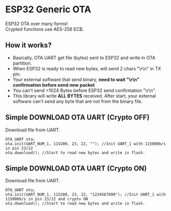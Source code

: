 # ESP32 Generic OTA
ESP32 OTA over many forms!\
Crypted functions use AES-256 ECB.

## How it works?
* Basically, OTA UART get file (bytes) sent to ESP32 and write in OTA partition.
* When ESP32 is ready to read new bytes, will send 2 chars "\r\n" in TX pin.
* Your external software that send binary, **need to wait "\r\n" confirmation before send new packet**
* You can't send >1024 Bytes before ESP32 send confirmation "\r\n".
* This library will write **ALL BYTES** received. After start, your external software can't send any byte that are not from the binary file.

## Simple DOWNLOAD OTA UART (Crypto OFF)
Download file from UART.
```
OTA_UART ota;
ota.init(UART_NUM_1, 115200, 23, 22, ""); //Init UART_1 with 115000b/s in pin 23/22
ota.download(); //Start to read new bytes and write in flash.
```

## Simple DOWNLOAD OTA UART (Crypto ON)
Download file from UART.
```
OTA_UART ota;
ota.init(UART_NUM_1, 115200, 23, 22, "1234567890"); //Init UART_1 with 115000b/s in pin 23/22 and crypto ON
ota.download(); //Start to read new bytes and write in flash.
```

